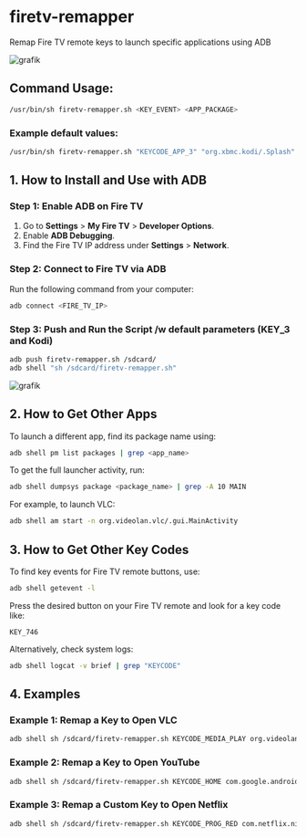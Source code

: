 # firetv-remapper
Remap Fire TV remote keys to launch specific applications using ADB

![grafik](https://github.com/user-attachments/assets/5c4ae020-83d3-47f1-bced-6724732fa814)


## **Command Usage:**
```sh
/usr/bin/sh firetv-remapper.sh <KEY_EVENT> <APP_PACKAGE>
```

### Example default values:
```sh
/usr/bin/sh firetv-remapper.sh "KEYCODE_APP_3" "org.xbmc.kodi/.Splash"
``` 

## 1. How to Install and Use with ADB

### Step 1: Enable ADB on Fire TV
1. Go to **Settings** > **My Fire TV** > **Developer Options**.
2. Enable **ADB Debugging**.
3. Find the Fire TV IP address under **Settings** > **Network**.

### Step 2: Connect to Fire TV via ADB
Run the following command from your computer:
```sh
adb connect <FIRE_TV_IP>
```

### Step 3: Push and Run the Script /w default parameters (KEY_3 and Kodi)

```sh
adb push firetv-remapper.sh /sdcard/
adb shell "sh /sdcard/firetv-remapper.sh"
```

![grafik](https://github.com/user-attachments/assets/c4fb7f25-76eb-4aeb-a2f5-fba88bcfbd69)


## 2. How to Get Other Apps

To launch a different app, find its package name using:
```sh
adb shell pm list packages | grep <app_name>
```

To get the full launcher activity, run:
```sh
adb shell dumpsys package <package_name> | grep -A 10 MAIN
```

For example, to launch VLC:
```sh
adb shell am start -n org.videolan.vlc/.gui.MainActivity
```

## 3. How to Get Other Key Codes

To find key events for Fire TV remote buttons, use:
```sh
adb shell getevent -l
```
Press the desired button on your Fire TV remote and look for a key code like:
```
KEY_746
```
Alternatively, check system logs:
```sh
adb shell logcat -v brief | grep "KEYCODE"
```

## 4. Examples

### Example 1: Remap a Key to Open VLC
```sh
adb shell sh /sdcard/firetv-remapper.sh KEYCODE_MEDIA_PLAY org.videolan.vlc/.gui.MainActivity
```

### Example 2: Remap a Key to Open YouTube
```sh
adb shell sh /sdcard/firetv-remapper.sh KEYCODE_HOME com.google.android.youtube.tv/com.google.android.apps.youtube.tv.activity.ShellActivity
```

### Example 3: Remap a Custom Key to Open Netflix
```sh
adb shell sh /sdcard/firetv-remapper.sh KEYCODE_PROG_RED com.netflix.ninja/.MainActivity
```
